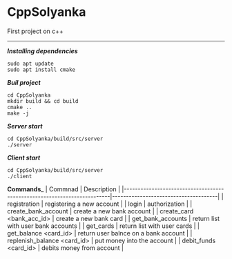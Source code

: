 # CppSolyanka
First project on c++

---

___Installing dependencies___
```
sudo apt update
sudo apt install cmake
```

___Buil project___
```
cd CppSolyanka
mkdir build && cd build
cmake ..
make -j
```

___Server start___
```
cd CppSolyanka/build/src/server
./server
```

___Client start___
```
cd CppSolyanka/build/src/server
./client
```
__Commands___
|                                  Commnad                                |              Description             |
|-------------------------------------------------------------------------|--------------------------------------|
| registration <login> <name> <sername> <patranimyc> <pasport> <password> | registering a new account            |
| login <login> <password>                                                | authorization                        |
| create_bank_account                                                     | create a new bank account            |
| create_card <bank_acc_id>                                               | create a new bank card               |
| get_bank_accounts                                                       | return list with user bank accounts  |
| get_cards                                                               | return list with user cards          |
| get_balance <card_id>                                                   | return user balnce on a bank account |
| replenish_balance <card_id> <sum>                                       | put money into the account           |
| debit_funds <card_id> <sum>                                             | debits money from account            |
